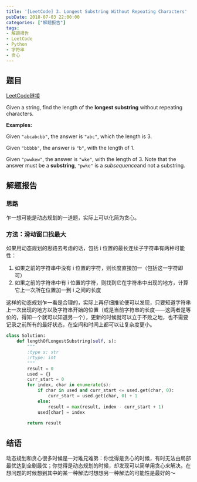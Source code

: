 ```yaml
---
title: '[LeetCode] 3. Longest Substring Without Repeating Characters'
pubDate: 2018-07-03 22:00:00
categories: ["解题报告"]
tags: 
- 解题报告
- LeetCode
- Python
- 字符串
- 贪心
---
```


## 题目

[LeetCode链接](https://leetcode.com/problems/longest-substring-without-repeating-characters/description/)

Given a string, find the length of the **longest substring** without repeating characters.

**Examples:**

Given `"abcabcbb"`, the answer is `"abc"`, which the length is 3.

Given `"bbbbb"`, the answer is `"b"`, with the length of 1.

Given `"pwwkew"`, the answer is `"wke"`, with the length of 3. Note that the answer must be a **substring**, `"pwke"` is a *subsequence*and not a substring.




## 解题报告

### 思路

乍一想可能是动态规划的一道题，实际上可以化简为贪心。



### 方法：滑动窗口找最大

如果用动态规划的思路去考虑的话，包括 i 位置的最长连续子字符串有两种可能性：

1. 如果之前的字符串中没有 i 位置的字符，则长度直接加一（包括这一字符即可）
2. 如果之前的字符串中有 i 位置的字符，则找到它在字符串中出现的地方，计算它上一次所在位置加一到 i 之间的长度

这样的动态规划乍一看是合理的，实际上再仔细推论便可以发现，只要知道字符串上一次出现的地方以及字符串开始的位置（或是当前字符串的长度——这两者是等价的，得知一个就可以知道另一个），更新的时候就可以立于不败之地，也不需要记录之前所有的最好状态，在空间和时间上都可以让复杂度更小。

```python
class Solution:
    def lengthOfLongestSubstring(self, s):
        """
        :type s: str
        :rtype: int
        """
        result = 0
        used = {}
        curr_start = 0
        for index, char in enumerate(s):
            if char in used and curr_start <= used.get(char, 0):
                curr_start = used.get(char, 0) + 1
            else:
                result = max(result, index - curr_start + 1)
            used[char] = index
                
        return result
```



## 结语

动态规划和贪心很多时候是一对难兄难弟：你觉得是贪心的时候，有时无法由局部最优达到全剧最优；你觉得是动态规划的时候，却发现可以简单用贪心来解决。在想问题的时候想到其中的某一种解法时想想另一种解法的可能性是最好的～